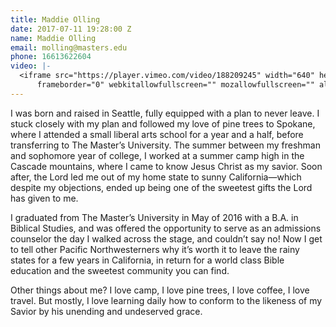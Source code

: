 ```yaml
---
title: Maddie Olling
date: 2017-07-11 19:28:00 Z
name: Maddie Olling
email: molling@masters.edu
phone: 16613622604
video: |-
  <iframe src="https://player.vimeo.com/video/188209245" width="640" height="360"
      frameborder="0" webkitallowfullscreen="" mozallowfullscreen="" allowfullscreen=""></iframe>
---
```


I was born and raised in Seattle, fully equipped with a plan to never leave. I stuck closely with my plan and followed my love of pine trees to Spokane, where I attended a small liberal arts school for a year and a half, before transferring to The Master’s University. The summer between my freshman and sophomore year of college, I worked at a summer camp high in the Cascade mountains, where I came to know Jesus Christ as my savior. Soon after, the Lord led me out of my home state to sunny California—which despite my objections, ended up being one of the sweetest gifts the Lord has given to me.

I graduated from The Master’s University in May of 2016 with a B.A. in Biblical Studies, and was offered the opportunity to serve as an admissions counselor the day I walked across the stage, and couldn’t say no! Now I get to tell other Pacific Northwesterners why it’s worth it to leave the rainy states for a few years in California, in return for a world class Bible education and the sweetest community you can find.

Other things about me? I love camp, I love pine trees, I love coffee, I love travel. But mostly, I love learning daily how to conform to the likeness of my Savior by his unending and undeserved grace.